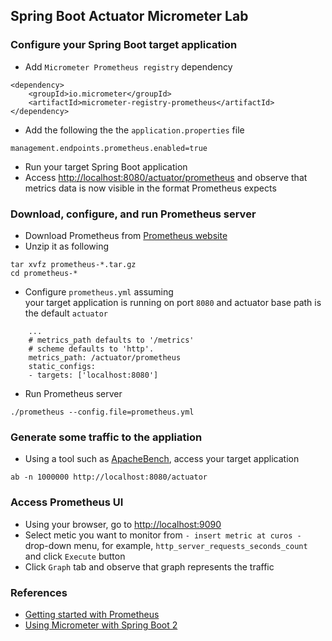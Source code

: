
## Spring Boot Actuator Micrometer Lab

### Configure your Spring Boot target application

-   Add `Micrometer Prometheus registry` dependency 

```
<dependency>
	<groupId>io.micrometer</groupId>
	<artifactId>micrometer-registry-prometheus</artifactId>
</dependency>
```

-   Add the following the the `application.properties` file

```
management.endpoints.prometheus.enabled=true
```

-   Run your target Spring Boot application
-   Access [http://localhost:8080/actuator/prometheus](http://localhost:8080/actuator/prometheus) and observe
    that metrics data is now visible in the format
    Prometheus expects

### Download, configure, and run Prometheus server

-   Download Prometheus from [Prometheus website](https://prometheus.io/download/) 
-   Unzip it as following

```
tar xvfz prometheus-*.tar.gz
cd prometheus-*
```

-   Configure `prometheus.yml` assuming  
    your target application is running on port `8080` and
    actuator base path is the default `actuator`

```
    ...
    # metrics_path defaults to '/metrics'
    # scheme defaults to 'http'.
    metrics_path: /actuator/prometheus
    static_configs:
    - targets: ['localhost:8080']
```

-   Run Prometheus server

```
./prometheus --config.file=prometheus.yml
```

### Generate some traffic to the appliation

-   Using a tool such as [ApacheBench](https://httpd.apache.org/docs/2.4/programs/ab.html), access your target application

```
ab -n 1000000 http://localhost:8080/actuator
```

### Access Prometheus UI

-   Using your browser, go to [http://localhost:9090](http://localhost:9090)
-   Select metic you want to monitor from 
    `- insert metric at curos -` drop-down menu, 
    for example, `http_server_requests_seconds_count` 
    and click `Execute` button
-   Click `Graph` tab and observe that graph represents 
    the traffic

### References

-   [Getting started with Prometheus](https://prometheus.io/docs/prometheus/latest/getting_started/)
-   [Using Micrometer with Spring Boot 2](https://dzone.com/articles/using-micrometer-with-spring-boot-2) 